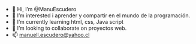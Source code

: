 - 👋 Hi, I’m @ManuEscudero
- 👀 I’m interested i aprender  y compartir en el mundo de la programación.
- 🌱 I’m currently learning  html, css, Java script
- 💞️ I’m looking to collaborate on  proyectos web.
- 📫 manuell.escudero@yahoo.cl

<!---
ManuEscudero/ManuEscudero is a ✨ special ✨ repository because its `README.md` (this file) appears on your GitHub profile.
You can click the Preview link to take a look at your changes.
--->
